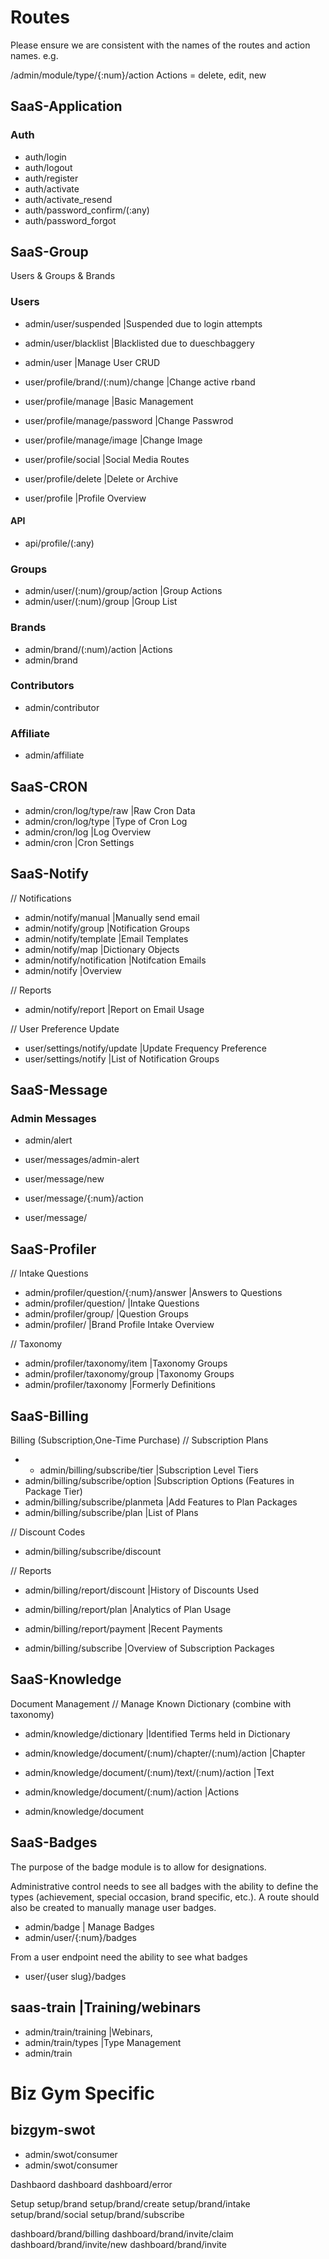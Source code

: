 # Routes

Please ensure we are consistent with the names of the routes and action names.  e.g.

/admin/module/type/{:num}/action
Actions = delete, edit, new

## SaaS-Application

### Auth

+ auth/login
+ auth/logout
+ auth/register
+ auth/activate
+ auth/activate_resend
+ auth/password_confirm/(:any)
+ auth/password_forgot

## SaaS-Group
Users & Groups & Brands

### Users

+ admin/user/suspended |Suspended due to login attempts
+ admin/user/blacklist |Blacklisted due to dueschbaggery
+ admin/user |Manage User CRUD

+ user/profile/brand/(:num)/change |Change active rband

+ user/profile/manage |Basic Management
+ user/profile/manage/password |Change Passwrod
+ user/profile/manage/image |Change Image
+ user/profile/social |Social Media Routes
+ user/profile/delete |Delete or Archive 
+ user/profile |Profile Overview

#### API 

+ api/profile/(:any)


### Groups
+ admin/user/(:num)/group/action |Group Actions
+ admin/user/(:num)/group |Group List

### Brands
+ admin/brand/(:num)/action |Actions
+ admin/brand

### Contributors
+ admin/contributor

### Affiliate
+ admin/affiliate


## SaaS-CRON

+ admin/cron/log/type/raw |Raw Cron Data
+ admin/cron/log/type |Type of Cron Log
+ admin/cron/log |Log Overview
+ admin/cron |Cron Settings


## SaaS-Notify 

// Notifications
+ admin/notify/manual |Manually send email
+ admin/notify/group |Notification Groups
+ admin/notify/template |Email Templates
+ admin/notify/map |Dictionary Objects
+ admin/notify/notification |Notifcation Emails
+ admin/notify |Overview

// Reports
+ admin/notify/report |Report on Email Usage

// User Preference Update
+ user/settings/notify/update |Update Frequency Preference
+ user/settings/notify |List of Notification Groups


## SaaS-Message

### Admin Messages
+ admin/alert

+ user/messages/admin-alert

+ user/message/new
+ user/message/{:num}/action
+ user/message/


## SaaS-Profiler

// Intake Questions
+ admin/profiler/question/{:num}/answer |Answers to Questions
+ admin/profiler/question/ |Intake Questions
+ admin/profiler/group/ |Question Groups
+ admin/profiler/ |Brand Profile Intake Overview

// Taxonomy
+ admin/profiler/taxonomy/item |Taxonomy Groups
+ admin/profiler/taxonomy/group |Taxonomy Groups
+ admin/profiler/taxonomy |Formerly Definitions


## SaaS-Billing

Billing (Subscription,One-Time Purchase)
// Subscription Plans
+ + admin/billing/subscribe/tier |Subscription Level Tiers
+ admin/billing/subscribe/option |Subscription Options (Features in Package Tier)
+ admin/billing/subscribe/planmeta |Add Features to Plan Packages
+ admin/billing/subscribe/plan |List of Plans

// Discount Codes
+ admin/billing/subscribe/discount

// Reports
+ admin/billing/report/discount |History of Discounts Used
+ admin/billing/report/plan |Analytics of Plan Usage
+ admin/billing/report/payment |Recent Payments

+ admin/billing/subscribe |Overview of Subscription Packages


## SaaS-Knowledge

Document Management
// Manage Known Dictionary (combine with taxonomy)
+ admin/knowledge/dictionary |Identified Terms held in Dictionary

+ admin/knowledge/document/(:num)/chapter/(:num)/action |Chapter
+ admin/knowledge/document/(:num)/text/(:num)/action |Text
+ admin/knowledge/document/(:num)/action |Actions
+ admin/knowledge/document


## SaaS-Badges
The purpose of the badge module is to allow for designations.  

Administrative control needs to see all badges with the ability to define the types (achievement, special occasion, brand specific, etc.).  A route should also be created to manually manage user badges.

+ admin/badge | Manage Badges
+ admin/user/{:num}/badges


From a user endpoint need the ability to see what badges
+ user/{user slug}/badges


## saas-train |Training/webinars
+ admin/train/training |Webinars, 
+ admin/train/types |Type Management
+ admin/train


# Biz Gym Specific

## bizgym-swot
+ admin/swot/consumer
+ admin/swot/consumer

Dashbaord
dashboard
dashboard/error


Setup
setup/brand
setup/brand/create
setup/brand/intake
setup/brand/social
setup/brand/subscribe

dashboard/brand/billing
dashboard/brand/invite/claim
dashboard/brand/invite/new
dashboard/brand/invite
